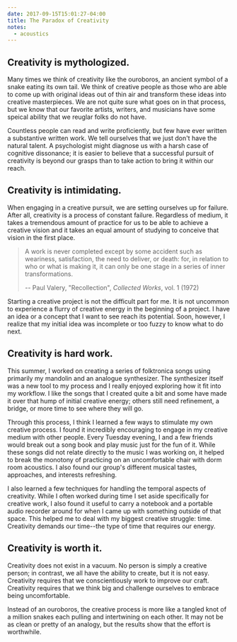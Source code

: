```yaml
---
date: 2017-09-15T15:01:27-04:00
title: The Paradox of Creativity
notes:
  - acoustics
---
```


## Creativity is mythologized.

Many times we think of creativity like the ouroboros, an ancient
symbol of a snake eating its own tail. We think of creative people as
those who are able to come up with original ideas out of thin air and
transform these ideas into creative masterpieces. We are not quite
sure what goes on in that process, but we know that our favorite
artists, writers, and musicians have some speical ability that we
reuglar folks do not have.

Countless people can read and write proficiently, but few have ever
written a substantive written work. We tell ourselves that we just
don't have the natural talent. A psychologist might diagnose us with a
harsh case of cognitive dissonance; it is easier to believe that a
successful pursuit of creativity is beyond our grasps than to take
action to bring it within our reach.

## Creativity is intimidating.

When engaging in a creative pursuit, we are setting ourselves up for
failure. After all, creativity is a process of constant
failure. Regardless of medium, it takes a tremendous amount of
practice for us to be able to achieve a creative vision and it takes
an equal amount of studying to conceive that vision in the first
place.

> A work is never completed except by some accident such as weariness,
> satisfaction, the need to deliver, or death: for, in relation to who
> or what is making it, it can only be one stage in a series of inner
> transformations.
>
> -- Paul Valery, "Recollection", *Collected Works*, vol. 1 (1972)

Starting a creative project is not the difficult part for me. It is
not uncommon to experience a flurry of creative energy in the
beginning of a project. I have an idea or a concept that I want to
see reach its potential. Soon, however, I realize that my initial
idea was incomplete or too fuzzy to know what to do next.

## Creativity is hard work.

This summer, I worked on creating a series of folktronica songs using
primarily my mandolin and an analogue synthesizer. The synthesizer
itself was a new tool to my process and I really enjoyed exploring how
it fit into my workflow. I like the songs that I created quite a bit
and some have made it over that hump of initial creative energy;
others still need refinement, a bridge, or more time to see where they
will go.

Through this process, I think I learned a few ways to stimulate my
own creative process. I found it incredibly encouraging to engage in
my creative medium with other people. Every Tuesday evening, I and a
few friends would break out a song book and play music just for the fun
of it. While these songs did not relate directly to the music I was working
on, it helped to break the monotony of practicing on an uncomfortable chair
with dorm room acoustics. I also found our group's different musical tastes,
approaches, and interests refreshing.

I also learned a few techniques for handling the temporal aspects of
creativity. While I often worked during time I set aside specifically
for creative work, I also found it useful to carry a notebook and
a portable audio recorder around for when I came up with something
outside of that space. This helped me to deal with my biggest creative
struggle: time. Creativity demands our time--the type of time that
requires our energy.

## Creativity is worth it.

Creativity does not exist in a vacuum. No person is simply a creative
person; in contrast, we all have the ability to create, but it is not
easy. Creativity requires that we conscientiously work to improve our
craft. Creativity requires that we think big and challenge ourselves
to embrace being uncomfortable.

Instead of an ouroboros, the creative process is more like a tangled
knot of a million snakes each pulling and intertwining on each other.
It may not be as clean or pretty of an analogy, but the results show
that the effort is worthwhile.
